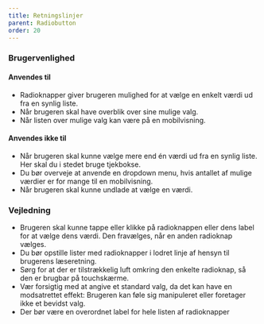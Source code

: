 ```yaml
---
title: Retningslinjer
parent: Radiobutton
order: 20
---
```


### Brugervenlighed

#### Anvendes til

- Radioknapper giver brugeren mulighed for at vælge en enkelt værdi ud fra en synlig liste.
- Når brugeren skal have overblik over sine mulige valg.
- Når listen over mulige valg kan være på en mobilvisning.

#### Anvendes ikke til

- Når brugeren skal kunne vælge mere end én værdi ud fra en synlig liste. Her skal du i stedet bruge tjekbokse.
- Du bør overveje at anvende en dropdown menu, hvis antallet af mulige værdier er for mange til en mobilvisning.
- Når brugeren skal kunne undlade at vælge en værdi.

### Vejledning

- Brugeren skal kunne tappe eller klikke på radioknappen eller dens label for at vælge dens værdi. Den fravælges, når en anden radioknap vælges.
- Du bør opstille lister med radioknapper i lodret linje af hensyn til brugerens læseretning.
- Sørg for at der er tilstrækkelig luft omkring den enkelte radioknap, så den er brugbar på touchskærme.
- Vær forsigtig med at angive et standard valg, da det kan have en modsatrettet effekt: Brugeren kan føle sig manipuleret eller foretager ikke et bevidst valg.
- Der bør være en overordnet label for hele listen af radioknapper
